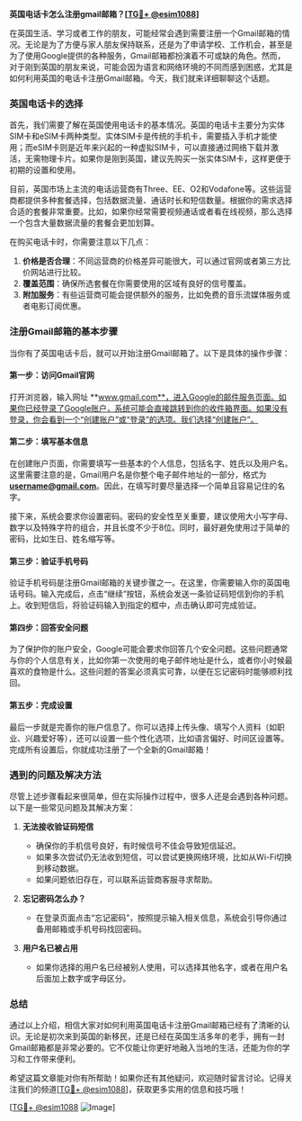 **英国电话卡怎么注册gmail邮箱？[[TG💪+ @esim1088](https://t.me/s/esim1088)]**

在英国生活、学习或者工作的朋友，可能经常会遇到需要注册一个Gmail邮箱的情况。无论是为了方便与家人朋友保持联系，还是为了申请学校、工作机会，甚至是为了使用Google提供的各种服务，Gmail邮箱都扮演着不可或缺的角色。然而，对于刚到英国的朋友来说，可能会因为语言和网络环境的不同而感到困惑，尤其是如何利用英国的电话卡注册Gmail邮箱。今天，我们就来详细聊聊这个话题。

### 英国电话卡的选择

首先，我们需要了解在英国使用电话卡的基本情况。英国的电话卡主要分为实体SIM卡和eSIM卡两种类型。实体SIM卡是传统的手机卡，需要插入手机才能使用；而eSIM卡则是近年来兴起的一种虚拟SIM卡，可以直接通过网络下载并激活，无需物理卡片。如果你是刚到英国，建议先购买一张实体SIM卡，这样更便于初期的设置和使用。

目前，英国市场上主流的电话运营商有Three、EE、O2和Vodafone等。这些运营商都提供多种套餐选择，包括数据流量、通话时长和短信数量。根据你的需求选择合适的套餐非常重要。比如，如果你经常需要视频通话或者看在线视频，那么选择一个包含大量数据流量的套餐会更加划算。

在购买电话卡时，你需要注意以下几点：

1. **价格是否合理**：不同运营商的价格差异可能很大，可以通过官网或者第三方比价网站进行比较。
2. **覆盖范围**：确保所选套餐在你需要使用的区域有良好的信号覆盖。
3. **附加服务**：有些运营商可能会提供额外的服务，比如免费的音乐流媒体服务或者电影订阅优惠。

### 注册Gmail邮箱的基本步骤

当你有了英国电话卡后，就可以开始注册Gmail邮箱了。以下是具体的操作步骤：

#### 第一步：访问Gmail官网

打开浏览器，输入网址 **www.gmail.com**，进入Google的邮件服务页面。如果你已经登录了Google账户，系统可能会直接跳转到你的收件箱界面。如果没有登录，你会看到一个“创建账户”或“登录”的选项。我们选择“创建账户”。

#### 第二步：填写基本信息

在创建账户页面，你需要填写一些基本的个人信息，包括名字、姓氏以及用户名。这里需要注意的是，Gmail用户名是你整个电子邮件地址的一部分，格式为 **username@gmail.com**。因此，在填写时要尽量选择一个简单且容易记住的名字。

接下来，系统会要求你设置密码。密码的安全性至关重要，建议使用大小写字母、数字以及特殊字符的组合，并且长度不少于8位。同时，最好避免使用过于简单的密码，比如生日、姓名缩写等。

#### 第三步：验证手机号码

验证手机号码是注册Gmail邮箱的关键步骤之一。在这里，你需要输入你的英国电话号码。输入完成后，点击“继续”按钮，系统会发送一条验证码短信到你的手机上。收到短信后，将验证码输入到指定的框中，点击确认即可完成验证。

#### 第四步：回答安全问题

为了保护你的账户安全，Google可能会要求你回答几个安全问题。这些问题通常与你的个人信息有关，比如你第一次使用的电子邮件地址是什么，或者你小时候最喜欢的食物是什么。这些问题的答案必须真实可靠，以便在忘记密码时能够顺利找回。

#### 第五步：完成设置

最后一步就是完善你的账户信息了。你可以选择上传头像、填写个人资料（如职业、兴趣爱好等），还可以设置一些个性化选项，比如语言偏好、时间区设置等。完成所有设置后，你就成功注册了一个全新的Gmail邮箱！

### 遇到的问题及解决方法

尽管上述步骤看起来很简单，但在实际操作过程中，很多人还是会遇到各种问题。以下是一些常见问题及其解决方案：

1. **无法接收验证码短信**
   - 确保你的手机信号良好，有时候信号不佳会导致短信延迟。
   - 如果多次尝试仍无法收到短信，可以尝试更换网络环境，比如从Wi-Fi切换到移动数据。
   - 如果问题依旧存在，可以联系运营商客服寻求帮助。

2. **忘记密码怎么办？**
   - 在登录页面点击“忘记密码”，按照提示输入相关信息，系统会引导你通过备用邮箱或手机号码找回密码。

3. **用户名已被占用**
   - 如果你选择的用户名已经被别人使用，可以选择其他名字，或者在用户名后面加上数字或字母区分。

### 总结

通过以上介绍，相信大家对如何利用英国电话卡注册Gmail邮箱已经有了清晰的认识。无论是初次来到英国的新移民，还是已经在英国生活多年的老手，拥有一封Gmail邮箱都是非常必要的。它不仅能让你更好地融入当地的生活，还能为你的学习和工作带来便利。

希望这篇文章能对你有所帮助！如果你还有其他疑问，欢迎随时留言讨论。记得关注我们的频道[[TG💪+ @esim1088](https://t.me/s/esim1088)]，获取更多实用的信息和技巧哦！

[[TG💪+ @esim1088](https://t.me/s/esim1088) ![Image](https://i.postimg.cc/4NQfJmqS/Snipaste-2025-05-13-00-14-12.png)]
